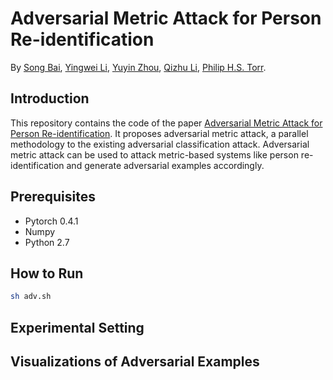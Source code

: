# Adversarial Metric Attack for Person Re-identification
By [Song Bai](http://songbai.site/), [Yingwei Li](http://yingwei.li/), [Yuyin Zhou](https://yuyinzhou.github.io/), [Qizhu Li](https://qizhuli.github.io/), [Philip H.S. Torr](http://www.robots.ox.ac.uk/~tvg/index.php).

## Introduction
This repository contains the code of the paper [Adversarial Metric Attack for Person Re-identification](https://arxiv.org/abs/1901.10650). It proposes adversarial metric attack, a parallel methodology to the existing adversarial classification attack. Adversarial metric attack can be used to attack metric-based systems like person re-identification and generate adversarial examples accordingly.

## Prerequisites
* Pytorch 0.4.1
* Numpy
* Python 2.7

## How to Run

```bash
sh adv.sh
```
## Experimental Setting

## Visualizations of Adversarial Examples
